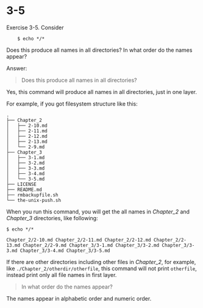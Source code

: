 # 3-5

Exercise 3-5. Consider 
```
    $ echo */*
```
Does this produce all names in all directories? In what order do the names appear?

Answer:

> Does this produce all names in all directories?

Yes, this command will produce all names in all directories, just in one layer.

For example, if you got filesystem structure like this:
```
.
├── Chapter_2
│   ├── 2-10.md
│   ├── 2-11.md
│   ├── 2-12.md
│   ├── 2-13.md
│   └── 2-9.md
├── Chapter_3
│   ├── 3-1.md
│   ├── 3-2.md
│   ├── 3-3.md
│   ├── 3-4.md
│   └── 3-5.md
├── LICENSE
├── README.md
├── rmbackupfile.sh
└── the-unix-push.sh
```

When you run this command, you will get the all names in *Chapter_2* and *Chapter_3* directories, like following:
```
$ echo */*

Chapter_2/2-10.md Chapter_2/2-11.md Chapter_2/2-12.md Chapter_2/2-13.md Chapter_2/2-9.md Chapter_3/3-1.md Chapter_3/3-2.md Chapter_3/3-3.md Chapter_3/3-4.md Chapter_3/3-5.md
```

If there are other directories including other files in *Chapter_2*, for example, like `./Chapter_2/otherdir/otherfile`, this command 
will not print `otherfile`, instead print only all file names in first layer.

> In what order do the names appear?

The names appear in alphabetic order and numeric order.
